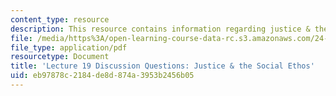 ```yaml
---
content_type: resource
description: This resource contains information regarding justice & the social ethos.
file: /media/https%3A/open-learning-course-data-rc.s3.amazonaws.com/24-04j-justice-spring-2012/eb97878c2184de8d874a3953b2456b05_MIT24_04JS12_disc19.pdf
file_type: application/pdf
resourcetype: Document
title: 'Lecture 19 Discussion Questions: Justice & the Social Ethos'
uid: eb97878c-2184-de8d-874a-3953b2456b05
---
```

